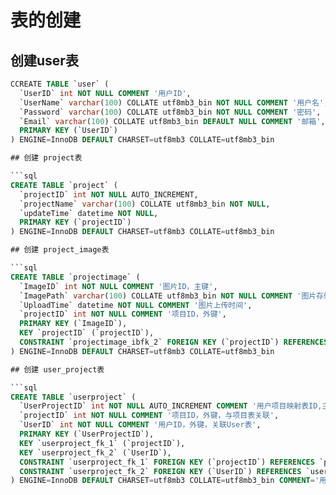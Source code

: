 # 表的创建

## 创建user表

```sql
CCREATE TABLE `user` (
  `UserID` int NOT NULL COMMENT '用户ID',
  `UserName` varchar(100) COLLATE utf8mb3_bin NOT NULL COMMENT '用户名',
  `Password` varchar(100) COLLATE utf8mb3_bin NOT NULL COMMENT '密码',
  `Email` varchar(100) COLLATE utf8mb3_bin DEFAULT NULL COMMENT '邮箱',
  PRIMARY KEY (`UserID`)
) ENGINE=InnoDB DEFAULT CHARSET=utf8mb3 COLLATE=utf8mb3_bin

## 创建 project表

```sql
CREATE TABLE `project` (
  `projectID` int NOT NULL AUTO_INCREMENT,
  `projectName` varchar(100) COLLATE utf8mb3_bin NOT NULL,
  `updateTime` datetime NOT NULL,
  PRIMARY KEY (`projectID`)
) ENGINE=InnoDB DEFAULT CHARSET=utf8mb3 COLLATE=utf8mb3_bin

## 创建 project_image表

```sql
CREATE TABLE `projectimage` (
  `ImageID` int NOT NULL COMMENT '图片ID，主键',
  `ImagePath` varchar(100) COLLATE utf8mb3_bin NOT NULL COMMENT '图片存储路径',
  `UploadTime` datetime NOT NULL COMMENT '图片上传时间',
  `projectID` int NOT NULL COMMENT '项目ID，外键',
  PRIMARY KEY (`ImageID`),
  KEY `projectID` (`projectID`),
  CONSTRAINT `projectimage_ibfk_2` FOREIGN KEY (`projectID`) REFERENCES `project` (`projectID`)
) ENGINE=InnoDB DEFAULT CHARSET=utf8mb3 COLLATE=utf8mb3_bin

## 创建 user_project表

```sql
CREATE TABLE `userproject` (
  `UserProjectID` int NOT NULL AUTO_INCREMENT COMMENT '用户项目映射表ID,主键',
  `projectID` int NOT NULL COMMENT '项目ID，外键，与项目表关联',
  `UserID` int NOT NULL COMMENT '用户ID，外键，关联User表',
  PRIMARY KEY (`UserProjectID`),
  KEY `userproject_fk_1` (`projectID`),
  KEY `userproject_fk_2` (`UserID`),
  CONSTRAINT `userproject_fk_1` FOREIGN KEY (`projectID`) REFERENCES `project` (`projectID`),
  CONSTRAINT `userproject_fk_2` FOREIGN KEY (`UserID`) REFERENCES `user` (`UserID`)
) ENGINE=InnoDB DEFAULT CHARSET=utf8mb3 COLLATE=utf8mb3_bin COMMENT='用户-项目映射表'

